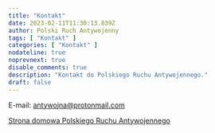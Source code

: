```yaml
---
title: "Kontakt"
date: 2023-02-11T11:30:13.839Z
author: Polski Ruch Antywojenny
tags: [ "Kontakt" ]
categories: [ "Kontakt" ]
nodateline: true
noprevnext: true
disable_comments: true
description: "Kontakt do Polskiego Ruchu Antywojennego."
draft: false
---
```

E-mail: antywojna@protonmail.com


[Strona domowa Polskiego Ruchu Antywojennego](https://polskiruchantywojenny.com "Srona domowa Polskiego Ruchu Antywojennego")

